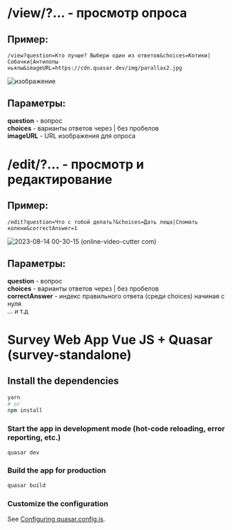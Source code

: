 # /view/?... - просмотр опроса

## Пример: 
```
/view?question=Кто лучше? Выбери один из ответов&choices=Котики|Собачки|Антилопы ньялы&imageURL=https://cdn.quasar.dev/img/parallax2.jpg
```
![изображение](https://github.com/dudava/survey-web-app/assets/121783360/fad8f2d9-ca1a-4b05-82a4-fa804ae7eb7a)

## Параметры: 
**question** - вопрос <br>
**choices** - варианты ответов через | без пробелов <br>
**imageURL** - URL изображения для опроса <br>

# /edit/?... - просмотр и редактирование

## Пример: 
```
/edit?question=Что с тобой делать?&choices=Дать леща|Сломать колени&correctAnswer=1
```
![2023-08-14 00-30-15 (online-video-cutter com)](https://github.com/dudava/survey-web-app/assets/121783360/4ff24e3d-1a87-42c4-b5eb-2be45df11543)

## Параметры: 
**question** - вопрос <br>
**choices** - варианты ответов через | без пробелов <br>
**correctAnswer** - индекс правильного ответа (среди choices) начиная с нуля <br>
...  и т.д

# Survey Web App Vue JS + Quasar (survey-standalone)

## Install the dependencies
```bash
yarn
# or
npm install
```

### Start the app in development mode (hot-code reloading, error reporting, etc.)
```bash
quasar dev
```


### Build the app for production
```bash
quasar build
```

### Customize the configuration
See [Configuring quasar.config.js](https://v2.quasar.dev/quasar-cli-vite/quasar-config-js).
